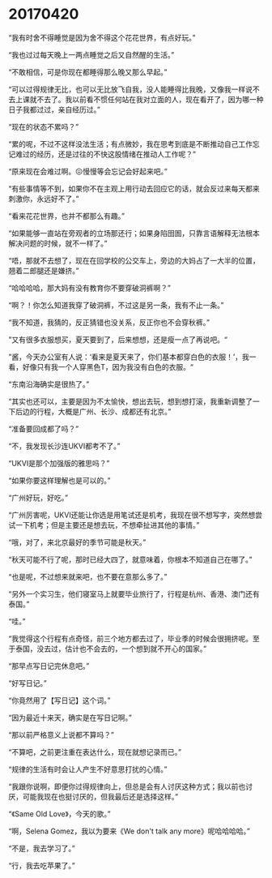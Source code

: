 # 20170420

“我有时舍不得睡觉是因为舍不得这个花花世界，有点好玩。”

“我也过过每天晚上一两点睡觉之后又自然醒的生活。”

“不敢相信，可是你现在都睡得那么晚又那么早起。”

“可以过得规律无比，也可以无比放飞自我，没人能睡得比我晚，又像我一样说不去上课就不去了。我以前看不惯任何站在我对立面的人，现在看开了，因为哪一种日子我都过过，亲自经历过。”

“现在的状态不累吗？”

“累的呢，不过不这样没法生活；有点微妙，我在思考到底是不断推动自己工作忘记难过的经历，还是过往的不快这股情绪在推动人工作呢？”

“原来现在会难过啊。😖慢慢等会忘记会好起来吧。”

“有些事情等不到，如果你不在主观上用行动去回应它的话，就会反过来每天都来刺激你，永远好不了。”

“看来花花世界，也并不都那么有趣。”

“如果能够一直站在旁观者的立场那还行；如果身陷囹圄，只靠言语解释无法根本解决问题的时候，就不一样了。”

“唔，那就不去想了，现在在回学校的公交车上，旁边的大妈占了一大半的位置，翘着二郎腿还是嫌挤。”

“哈哈哈哈，那大妈有没有教育你不要穿破洞裤啊？”

“啊？！你怎么知道我穿了破洞裤，不过这是另一条，我有不止一条。”

“我不知道，我猜的，反正猜错也没关系，反正你也不会穿秋裤。”

”又有很多衣服想买，夏天要到了，后来想想，还是瘦一点了再说吧。“

”酱，今天办公室有人说：‘看来是夏天来了，你们基本都穿白色的衣服！’，我一看，好像只有我一个人穿黑色T，因为我没有白色的衣服。“

“东南沿海确实是很热了。”

“其实也还可以，主要是因为不太愉快，想出去玩，想到想打滚，我重新调整了一下后边的行程，大概是广州、长沙、成都还有北京。”

“准备要回成都了吗？”

“不，我发现长沙连UKVI都考不了。”

“UKVI是那个加强版的雅思吗？”

“如果你要这样理解也是可以的。”

“广州好玩，好吃。”

“广州厉害呢，UKVI还能让你选是用笔试还是机考，我现在很不想写字，突然想尝试一下机考；但是主要还是想去玩，不想牵扯进其他的事情。”

“哦，对了，来北京最好的季节可能是秋天。”

“秋天可能不行了呢，那时已经大四了，就意味着，你根本不知道自己在哪了。”

“也是呢，不过想来就来吧，也不要在意那么多了。”

“另外一个实习生，他们寝室马上就要毕业旅行了，行程是杭州、香港、澳门还有泰国。”

“哇。”

“我觉得这个行程有点奇怪，前三个地方都去过了，毕业季的时候会很拥挤呢。至于泰国，没去过，估计也不会去的，一个想到就不开心的国家。”

“那早点写日记完休息吧。”

“好写日记。”

“你竟然用了【写日记】这个词。”

“因为最近十来天，确实是在写日记啊。”

“那以前严格意义上说都不算吗？”

“不算吧，之前更注重在表达什么，现在就想记录而已。”

“规律的生活有时会让人产生不好意思打扰的心情。”

“我跟你说啊，即便你过得规律向上，但总是会有人讨厌这种方式；我以前也讨厌，可能我现在也挺讨厌的，但我最后还是选择这样。”

“《Same Old Love》，今天的歌。”

“啊，Selena Gomez，我以为要来《We don't talk any more》呢哈哈哈哈。”

“不是，我去学习了。”

“行，我去吃苹果了。”